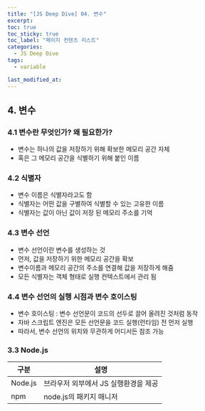 ```yaml
---
title: "[JS Deep Dive] 04. 변수"
excerpt:
toc: true
toc_sticky: true
toc_label: "페이지 컨텐츠 리스트"
categories:
  - JS Deep Dive
tags:
  - variable

last_modified_at:
---
```


## **4. 변수**

### 4.1 변수란 무엇인가? 왜 필요한가?

- 변수는 하나의 값을 저장하기 위해 확보한 메모리 공간 자체
- 혹은 그 메모리 공간을 식별하기 위해 붙인 이름

### 4.2 식별자

- 변수 이름은 식별자라고도 함
- 식별자는 어떤 값을 구별하여 식별할 수 있는 고유한 이름
- 식별자는 값이 아닌 값이 저장 된 메모리 주소를 기억

### 4.3 변수 선언

- 변수 선언이란 변수를 생성하는 것
- 먼저, 값을 저장하기 위한 메모리 공간을 확보
- 변수이름과 메모리 공간의 주소를 연결해 값을 저장하게 해줌
- 모든 식별자는 객체 형태로 실행 컨텍스트에서 관리 됨

### 4.4 변수 선언의 실행 시점과 변수 호이스팅

- 변수 호이스팅 : 변수 선언문이 코드의 선두로 끌어 올려진 것처럼 동작
- 자바 스크립트 엔진은 모든 선언문을 코드 실행(런타임) 전 먼저 실행
- 따라서, 변수 선언의 위치와 무관하게 어디서든 참조 가능

### 3.3 Node.js

| 구분    | 설명                                 |
| ------- | ------------------------------------ |
| Node.js | 브라우저 외부에서 JS 실행환경을 제공 |
| npm     | node.js의 패키지 매니저              |
